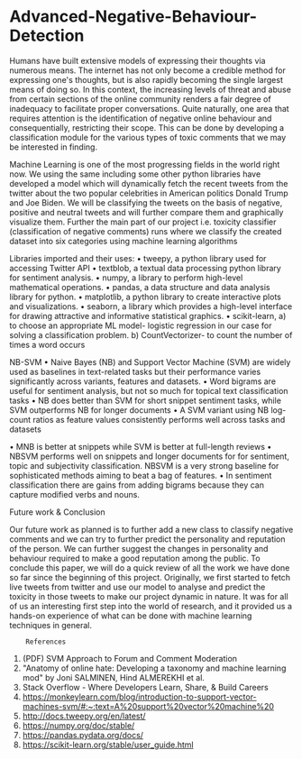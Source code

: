 # Advanced-Negative-Behaviour-Detection


Humans have built extensive models of expressing their thoughts via numerous means. The internet has not only become a credible method for expressing one's thoughts, but is also rapidly becoming the single largest means of doing so. In this context, the increasing levels of threat and abuse from certain sections of the online community renders a fair degree of inadequacy to facilitate proper conversations. Quite naturally, one area that requires attention is the identification of negative online behaviour and consequentially, restricting their scope. This can be done by developing a classification module for the various types of toxic comments that we may be interested in finding.

Machine Learning is one of the most progressing fields in the world right now. We using the same including some other python libraries have developed a model which will dynamically fetch the recent tweets from the twitter about the two popular celebrities in American politics Donald Trump and Joe Biden. We will be classifying the tweets on the basis of negative, positive and neutral tweets and will further compare them and graphically visualize them.
Further the main part of our project  i.e. toxicity classifier (classification of negative comments) runs where we classify the created dataset into six categories using machine learning algorithms

Libraries imported and their uses:
•	tweepy, a python library used for accessing Twitter API
•	textblob, a textual data processing python library for sentiment analysis. 
•	numpy, a library to perform high-level mathematical operations.
•	pandas, a data structure and data analysis library for python.
•	matplotlib, a python library to create interactive plots and visualizations.
•	seaborn, a library which provides a high-level interface for drawing attractive and informative statistical graphics.
•	scikit-learn, a) to choose an appropriate ML model- logistic regression in our case for solving a classification problem.
             b) CountVectorizer- to count the number of times a word occurs
             

NB-SVM
•	Naive Bayes (NB) and Support Vector Machine (SVM) are widely used as baselines in text-related tasks but their performance varies significantly across variants, features and datasets.
•	Word bigrams are useful for sentiment analysis, but not so much for topical text classification tasks
•	NB does better than SVM for short snippet sentiment tasks, while SVM outperforms NB for longer documents
•	A SVM variant using NB log-count ratios as feature values consistently performs well across tasks and datasets

•	MNB is better at snippets while SVM is better at full-length reviews
•	NBSVM performs well on snippets and longer documents for for sentiment, topic and subjectivity classification. NBSVM is a very strong baseline for sophisticated methods aiming to beat a bag of features.
•	In sentiment classification there are gains from adding bigrams because they can capture modified verbs and nouns.


Future work & Conclusion

Our future work as planned is to further add a new class to classify negative comments and we can try to further predict the personality and reputation of the person. We can further suggest the changes in personality and behaviour required to make a good reputation among the public. 
To conclude this paper, we will do a quick review of all the work we have done so far since the beginning of this project. Originally, we first started to fetch live tweets from twitter and use our model to analyse and predict the toxicity in those tweets to make our project dynamic in nature. It was for all of us an interesting first step into the world of research, and it provided us a hands-on experience of what can be done with machine learning techniques in general.


        References

1.	(PDF) SVM Approach to Forum and Comment Moderation
2.	"Anatomy of online hate: Developing a taxonomy and machine learning mod" by Joni SALMINEN, Hind ALMEREKHI et al.
3.	Stack Overflow - Where Developers Learn, Share, & Build Careers
4.	https://monkeylearn.com/blog/introduction-to-support-vector-machines-svm/#:~:text=A%20support%20vector%20machine%20
5.	http://docs.tweepy.org/en/latest/
6.	https://numpy.org/doc/stable/
7.	https://pandas.pydata.org/docs/
8.	https://scikit-learn.org/stable/user_guide.html



